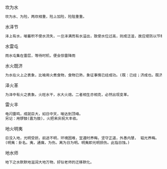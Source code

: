 坎为水
```txt
坎为水、为险，两坎相重，险上加险，险阻重重。
```
水泽节
```txt
泽上有水，喻蓄积不使水流失，一旦泽满而有水溢出，致使水位过高，则成泛滥，故应堤防以节制。
```
水雷屯
```txt
雨水屯集在雷层，等待时机，便会惊雷降雨
```
水火既济
```txt
为水在火上之表象，比喻用火煮食物，食物已熟，象征事情已经成功。(既：已经；济成也。既济：事情已经成功，但终将发生变故
```
泽火革
```txt
为泽中有火之表象。火旺水干，水大火熄。二者相生亦相克，必然出现变革。
```
雷火丰
```txt
电闪雷鸣，成就巨大，如日中天，喻达到顶峰。
另记：用锣鼓(震为鼓)，火把来庆祝大丰收。
```
地火明夷
```txt
日没入地，光明受损，前途不明，环境困难，宜遵时养晦，坚守正道，外愚内慧， 韬光养晦。 
(明夷：卦名。夷，通痍，为伤。离为日为明。明夷即光明损伤。此指日蚀。)
```
地水师
```txt
地下之水默默地滋润大地万物，好似老师的迁移默化。
```
